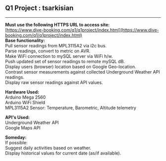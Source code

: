 ## Q1 Project : tsarkisian
***
**Must use the following HTTPS URL to access site:**   
[https://www.dive-booking.com/q1/q1project/index.html](https://www.dive-booking.com/q1/q1project/index.html)        
**Base functionality:**  
Pull sensor readings from MPL3115A2 via i2c bus.  
Parse readings, convert to metric on AVR.  
Make WiFi connection to mySQL server via WiFi h/w.    
Push updated set of sensor readings to remote mySQL dB.  
Display users (browser) location based on Google Geo-location.  
Contrast sensor measurements against collected Underground Weather API readings.  
Display raw sensor readings against API values.  

**Hardware Used:**    
Arduino Mega 2560  
Arduino WiFi Shield  
MPL3115A2 Sensor: Temperature, Barometric, Altitude telemetry  

**API's Used:**   
Underground Weather API  
Google Maps API  

**Someday:**  
If possible:  
Suggest daily activities based on weather.  
Display historical values for current date (as/if available).  

